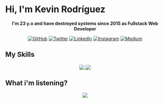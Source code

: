 # Hi, I'm Kevin Rodríguez

<p align="center"><b>I'm 23 y.o and have destroyed systems since 2015 as Fullstack Web Developer</b></p>

<p align="center">
	<a href="https://github.com/kevyder"><img src="https://img.shields.io/github/followers/kevyder.svg?label=GitHub&style=social" alt="GitHub"></a>
	<a href="https://twitter.com/kevyder"><img src="https://img.shields.io/twitter/follow/kevyder?label=Twitter&style=social" alt="Twitter"></a>
	<a href="https://www.linkedin.com/in/kevyder"><img src="https://img.shields.io/badge/LinkedIn--_.svg?style=social&logo=linkedin" alt="LinkedIn"></a>
	<a href="https://instagram.com/kevyder"><img src="https://img.shields.io/badge/Instagram-Follow-red" alt="Instagram"></a>
  	<a href="https://medium.com/@kevyder"><img src="https://img.shields.io/badge/Medium-kevyder-lightgrey" alt="Medium"></a>
</p>


## My Skills

<p align="center">
	<a href="https://github.com/kevyder/">
		<img align="center" src="https://github-readme-stats.anuraghazra1.vercel.app/api?username=kevyder&show_icons=true&title_color=000000&icon_color=000000&line_height=40"/>
	</a>
	<a href="https://github.com/kevyder?tab=repositories">
	  <img align="center" src="https://github-readme-stats.anuraghazra1.vercel.app/api/top-langs/?username=kevyder" />
	</a>
<p>
	
## What i'm listening?

<p align="center">
    <img src="https://spotify-github-profile.vercel.app/api/view?uid=kevyder&cover_image=false"/>
</p>
